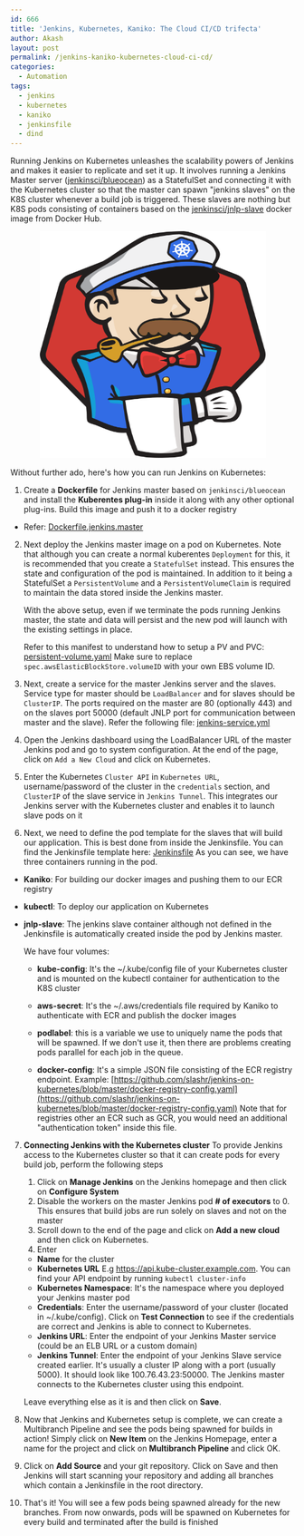```yaml
---
id: 666
title: 'Jenkins, Kubernetes, Kaniko: The Cloud CI/CD trifecta'
author: Akash
layout: post
permalink: /jenkins-kaniko-kubernetes-cloud-ci-cd/
categories:
  - Automation
tags:
  - jenkins
  - kubernetes
  - kaniko
  - jenkinsfile
  - dind
---
```


Running Jenkins on Kubernetes unleashes the scalability powers of Jenkins and makes it easier to replicate and set it up. It involves running a Jenkins Master server ([jenkinsci/blueocean](https://hub.docker.com/r/jenkinsci/blueocean)) as a StatefulSet and connecting it with the Kubernetes cluster so that the master can spawn "jenkins slaves" on the K8S cluster whenever a build job is triggered. These slaves are nothing but K8S pods consisting of containers based on the [jenkinsci/jnlp-slave](https://hub.docker.com/r/jenkinsci/jnlp-slave) docker image from Docker Hub. 
<center><img src="/assets/images/jenkins-kubernetes-logo.svg" height="400" width="400"></center>
<!--more-->

Without further ado, here's how you can run Jenkins on Kubernetes: 
1. Create a **Dockerfile** for Jenkins master based on ```jenkinsci/blueocean``` and install the **Kuberentes plug-in** inside it along with any other optional plug-ins. Build this image and push it to a docker registry 
  * Refer: [Dockerfile.jenkins.master](https://github.com/slashr/jenkins-on-kubernetes/blob/master/Dockerfile.jenkins.master)

2. Next deploy the Jenkins master image on a pod on Kubernetes. Note that although you can create a normal kuberentes ```Deployment``` for this, it is recommended that you create a ```StatefulSet``` instead. This ensures the state and configuration of the pod is maintained. In addition to it being a StatefulSet a ```PersistentVolume``` and a ```PersistentVolumeClaim``` is required to maintain the data stored inside the Jenkins master. 

   With the above setup, even if we terminate the pods running Jenkins master, the state and data will persist and the new pod will launch with the existing settings in place. 
   
   Refer to this manifest to understand how to setup a PV and PVC: [persistent-volume.yaml](https://github.com/slashr/jenkins-on-kubernetes/blob/master/persistent-volume.yaml) Make sure to replace ```spec.awsElasticBlockStore.volumeID``` with your own EBS volume ID.
 
3. Next, create a service for the master Jenkins server and the slaves. Service type for master should be ```LoadBalancer``` and for slaves should be ```ClusterIP```. The ports required on the master are 80 (optionally 443) and on the slaves port 50000 (default JNLP port for communication between master and the slave). Refer the following file: [jenkins-service.yml](https://github.com/slashr/jenkins-on-kubernetes/blob/master/jenkins-service.yml)
4. Open the Jenkins dashboard using the LoadBalancer URL of the master Jenkins pod and go to system configuration. At the end of the page, click on ```Add a New Cloud``` and click on Kubernetes.
5. Enter the Kubernetes ```Cluster API``` in ```Kubernetes URL```, username/password of the cluster in the ```credentials``` section, and ```ClusterIP``` of the slave service in ```Jenkins Tunnel```. This integrates our Jenkins server with the Kubernetes cluster and enables it to launch slave pods on it
6. Next, we need to define the pod template for the slaves that will build our application. This is best done from inside the Jenkinsfile. You can find the Jenkinsfile template here: [Jenkinsfile](https://github.com/slashr/jenkins-on-kubernetes/blob/master/Jenkinsfile) 
As you can see, we have three containers running in the pod.
  * **Kaniko**: For building our docker images and pushing them to our ECR registry
  * **kubectl**: To deploy our application on Kubernetes
  * **jnlp-slave**: The jenkins slave container although not defined in the Jenkinsfile is automatically created inside the pod by Jenkins master.

	We have four volumes:

    * **kube-config**: It's the ~/.kube/config file of your Kubernetes cluster and is mounted on the kubectl container for authentication to the K8S cluster

    * **aws-secret**: It's the ~/.aws/credentials file required by Kaniko to authenticate with ECR and publish the docker images

    * **podlabel**: this is a variable we use to uniquely name the pods that will be spawned. If we don't use it, then there are problems creating pods parallel for each job in the queue.

    * **docker-config**: It's a simple JSON file consisting of the ECR registry endpoint. Example: [https://github.com/slashr/jenkins-on-kubernetes/blob/master/docker-registry-config.yaml](https://github.com/slashr/jenkins-on-kubernetes/blob/master/docker-registry-config.yaml)
Note that for registries other an ECR such as GCR, you would need an additional "authentication token" inside this file.

7. **Connecting Jenkins with the Kubernetes cluster**
To provide Jenkins access to the Kubernetes cluster so that it can create pods for every build job, perform the following steps
    1. Click on **Manage Jenkins** on the Jenkins homepage and then click on **Configure System**  
    2. Disable the workers on the master Jenkins pod **# of executors** to 0. This ensures that build jobs are run solely on slaves and not on the master
    3. Scroll down to the end of the page and click on **Add a new cloud** and then click on Kubernetes. 
    4. Enter 
     * **Name** for the cluster
     * **Kubernetes URL** E.g https://api.kube-cluster.example.com. You can find your API endpoint by running ```kubectl cluster-info```
     * **Kubernetes Namespace**: It's the namespace where you deployed your Jenkins master pod
     * **Credentials**: Enter the username/password of your cluster (located in ~/.kube/config). Click on **Test Connection** to see if the credentials are correct and Jenkins is able to connect to Kubernetes.
     * **Jenkins URL**: Enter the endpoint of your Jenkins Master service (could be an ELB URL or a custom domain)
     * **Jenkins Tunnel**: Enter the endpoint of your Jenkins Slave service created earlier. It's usually a cluster IP along with a port (usually 5000). It should look like 100.76.43.23:50000. The Jenkins master connects to the Kubernetes cluster using this endpoint.
     
     Leave everything else as it is and then click on **Save**.

8. Now that Jenkins and Kubernetes setup is complete, we can create a Multibranch Pipeline and see the pods being spawned for builds in action! Simply click on **New Item** on the Jenkins Homepage, enter a name for the project and click on **Multibranch Pipeline** and click OK. 
9. Click on **Add Source** and your git repository. Click on Save and then Jenkins will start scanning your repository and adding all branches which contain a Jenkinsfile in the root directory. 
10. That's it! You will see a few pods being spawned already for the new branches. From now onwards, pods will be spawned on Kubernetes for every build and terminated after the build is finished 
